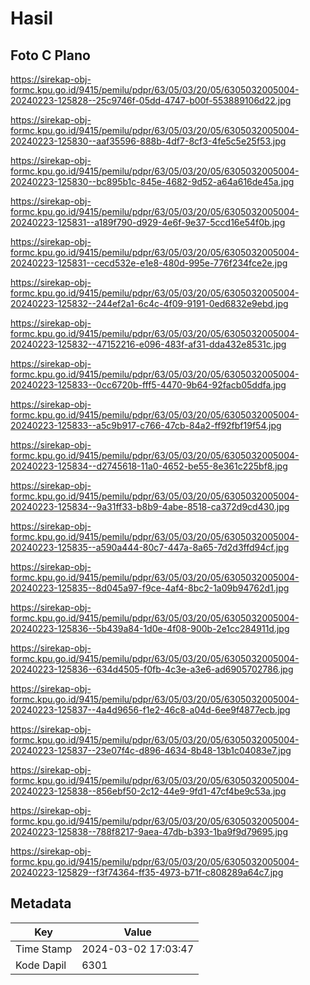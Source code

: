 # Hasil

## Foto C Plano

https://sirekap-obj-formc.kpu.go.id/9415/pemilu/pdpr/63/05/03/20/05/6305032005004-20240223-125828--25c9746f-05dd-4747-b00f-553889106d22.jpg

https://sirekap-obj-formc.kpu.go.id/9415/pemilu/pdpr/63/05/03/20/05/6305032005004-20240223-125830--aaf35596-888b-4df7-8cf3-4fe5c5e25f53.jpg

https://sirekap-obj-formc.kpu.go.id/9415/pemilu/pdpr/63/05/03/20/05/6305032005004-20240223-125830--bc895b1c-845e-4682-9d52-a64a616de45a.jpg

https://sirekap-obj-formc.kpu.go.id/9415/pemilu/pdpr/63/05/03/20/05/6305032005004-20240223-125831--a189f790-d929-4e6f-9e37-5ccd16e54f0b.jpg

https://sirekap-obj-formc.kpu.go.id/9415/pemilu/pdpr/63/05/03/20/05/6305032005004-20240223-125831--cecd532e-e1e8-480d-995e-776f234fce2e.jpg

https://sirekap-obj-formc.kpu.go.id/9415/pemilu/pdpr/63/05/03/20/05/6305032005004-20240223-125832--244ef2a1-6c4c-4f09-9191-0ed6832e9ebd.jpg

https://sirekap-obj-formc.kpu.go.id/9415/pemilu/pdpr/63/05/03/20/05/6305032005004-20240223-125832--47152216-e096-483f-af31-dda432e8531c.jpg

https://sirekap-obj-formc.kpu.go.id/9415/pemilu/pdpr/63/05/03/20/05/6305032005004-20240223-125833--0cc6720b-fff5-4470-9b64-92facb05ddfa.jpg

https://sirekap-obj-formc.kpu.go.id/9415/pemilu/pdpr/63/05/03/20/05/6305032005004-20240223-125833--a5c9b917-c766-47cb-84a2-ff92fbf19f54.jpg

https://sirekap-obj-formc.kpu.go.id/9415/pemilu/pdpr/63/05/03/20/05/6305032005004-20240223-125834--d2745618-11a0-4652-be55-8e361c225bf8.jpg

https://sirekap-obj-formc.kpu.go.id/9415/pemilu/pdpr/63/05/03/20/05/6305032005004-20240223-125834--9a31ff33-b8b9-4abe-8518-ca372d9cd430.jpg

https://sirekap-obj-formc.kpu.go.id/9415/pemilu/pdpr/63/05/03/20/05/6305032005004-20240223-125835--a590a444-80c7-447a-8a65-7d2d3ffd94cf.jpg

https://sirekap-obj-formc.kpu.go.id/9415/pemilu/pdpr/63/05/03/20/05/6305032005004-20240223-125835--8d045a97-f9ce-4af4-8bc2-1a09b94762d1.jpg

https://sirekap-obj-formc.kpu.go.id/9415/pemilu/pdpr/63/05/03/20/05/6305032005004-20240223-125836--5b439a84-1d0e-4f08-900b-2e1cc284911d.jpg

https://sirekap-obj-formc.kpu.go.id/9415/pemilu/pdpr/63/05/03/20/05/6305032005004-20240223-125836--634d4505-f0fb-4c3e-a3e6-ad6905702786.jpg

https://sirekap-obj-formc.kpu.go.id/9415/pemilu/pdpr/63/05/03/20/05/6305032005004-20240223-125837--4a4d9656-f1e2-46c8-a04d-6ee9f4877ecb.jpg

https://sirekap-obj-formc.kpu.go.id/9415/pemilu/pdpr/63/05/03/20/05/6305032005004-20240223-125837--23e07f4c-d896-4634-8b48-13b1c04083e7.jpg

https://sirekap-obj-formc.kpu.go.id/9415/pemilu/pdpr/63/05/03/20/05/6305032005004-20240223-125838--856ebf50-2c12-44e9-9fd1-47cf4be9c53a.jpg

https://sirekap-obj-formc.kpu.go.id/9415/pemilu/pdpr/63/05/03/20/05/6305032005004-20240223-125838--788f8217-9aea-47db-b393-1ba9f9d79695.jpg

https://sirekap-obj-formc.kpu.go.id/9415/pemilu/pdpr/63/05/03/20/05/6305032005004-20240223-125829--f3f74364-ff35-4973-b71f-c808289a64c7.jpg


## Metadata

| Key        | Value               |
| ---------- | ------------------- |
| Time Stamp | 2024-03-02 17:03:47 |
| Kode Dapil | 6301                |



